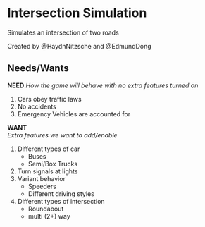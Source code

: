 # Intersection Simulation </br>
Simulates an intersection of two roads

Created by @HaydnNitzsche and @EdmundDong

## Needs/Wants
**NEED**
*How the game will behave with no extra features turned on*
1. Cars obey traffic laws
2. No accidents
3. Emergency Vehicles are accounted for

**WANT** </br>
*Extra features we want to add/enable*
1. Different types of car
   - Buses
   - Semi/Box Trucks
2. Turn signals at lights
3. Variant behavior
   - Speeders
   - Different driving styles
4. Different types of intersection
   - Roundabout
   - multi (2+) way 
